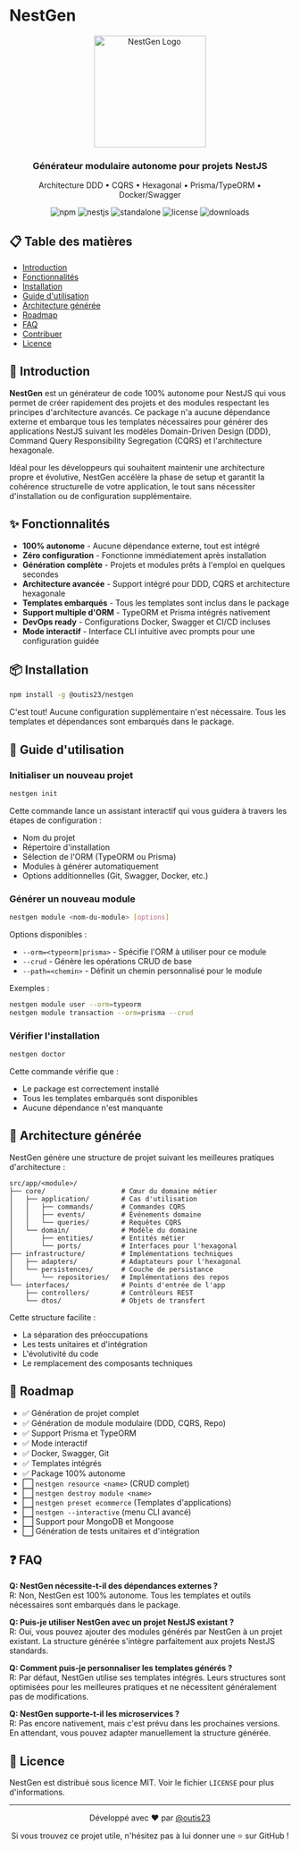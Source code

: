 # NestGen

<div align="center">
  <img src="https://raw.githubusercontent.com/outis23/nestgen-js/main/assets/logo.png" alt="NestGen Logo" width="200" />
  <h3>Générateur modulaire autonome pour projets NestJS</h3>
  <p>Architecture DDD • CQRS • Hexagonal • Prisma/TypeORM • Docker/Swagger</p>

  ![npm](https://img.shields.io/npm/v/@outis23/nestgen?color=crimson&style=for-the-badge)
  ![nestjs](https://img.shields.io/badge/NestJS-Scaffolded-red?style=for-the-badge&logo=nestjs)
  ![standalone](https://img.shields.io/badge/100%25-Autonome-brightgreen?style=for-the-badge)
  ![license](https://img.shields.io/npm/l/@outis23/nestgen?color=blue&style=for-the-badge)
  ![downloads](https://img.shields.io/npm/dm/@outis23/nestgen?color=green&style=for-the-badge)
</div>

## 📋 Table des matières

- [Introduction](#-introduction)
- [Fonctionnalités](#-fonctionnalités)
- [Installation](#-installation)
- [Guide d'utilisation](#-guide-dutilisation)
- [Architecture générée](#-architecture-générée)
- [Roadmap](#-roadmap)
- [FAQ](#-faq)
- [Contribuer](#-contribuer)
- [Licence](#-licence)

## 🚀 Introduction

**NestGen** est un générateur de code 100% autonome pour NestJS qui vous permet de créer rapidement des projets et des modules respectant les principes d'architecture avancés. Ce package n'a aucune dépendance externe et embarque tous les templates nécessaires pour générer des applications NestJS suivant les modèles Domain-Driven Design (DDD), Command Query Responsibility Segregation (CQRS) et l'architecture hexagonale.

Idéal pour les développeurs qui souhaitent maintenir une architecture propre et évolutive, NestGen accélère la phase de setup et garantit la cohérence structurelle de votre application, le tout sans nécessiter d'installation ou de configuration supplémentaire.

## ✨ Fonctionnalités

- **100% autonome** - Aucune dépendance externe, tout est intégré
- **Zéro configuration** - Fonctionne immédiatement après installation
- **Génération complète** - Projets et modules prêts à l'emploi en quelques secondes
- **Architecture avancée** - Support intégré pour DDD, CQRS et architecture hexagonale
- **Templates embarqués** - Tous les templates sont inclus dans le package
- **Support multiple d'ORM** - TypeORM et Prisma intégrés nativement
- **DevOps ready** - Configurations Docker, Swagger et CI/CD incluses
- **Mode interactif** - Interface CLI intuitive avec prompts pour une configuration guidée

## 📦 Installation

```bash
npm install -g @outis23/nestgen
```

C'est tout! Aucune configuration supplémentaire n'est nécessaire. Tous les templates et dépendances sont embarqués dans le package.

## 🔧 Guide d'utilisation

### Initialiser un nouveau projet

```bash
nestgen init
```

Cette commande lance un assistant interactif qui vous guidera à travers les étapes de configuration :
- Nom du projet
- Répertoire d'installation
- Sélection de l'ORM (TypeORM ou Prisma)
- Modules à générer automatiquement
- Options additionnelles (Git, Swagger, Docker, etc.)

### Générer un nouveau module

```bash
nestgen module <nom-du-module> [options]
```

Options disponibles :
- `--orm=<typeorm|prisma>` - Spécifie l'ORM à utiliser pour ce module
- `--crud` - Génère les opérations CRUD de base
- `--path=<chemin>` - Définit un chemin personnalisé pour le module

Exemples :
```bash
nestgen module user --orm=typeorm
nestgen module transaction --orm=prisma --crud
```

### Vérifier l'installation

```bash
nestgen doctor
```

Cette commande vérifie que :
- Le package est correctement installé
- Tous les templates embarqués sont disponibles
- Aucune dépendance n'est manquante

## 📁 Architecture générée

NestGen génère une structure de projet suivant les meilleures pratiques d'architecture :

```
src/app/<module>/
├── core/                   # Cœur du domaine métier
│   ├── application/        # Cas d'utilisation
│   │   ├── commands/       # Commandes CQRS
│   │   ├── events/         # Événements domaine
│   │   └── queries/        # Requêtes CQRS
│   └── domain/             # Modèle du domaine
│       ├── entities/       # Entités métier
│       └── ports/          # Interfaces pour l'hexagonal
├── infrastructure/         # Implémentations techniques
│   ├── adapters/           # Adaptateurs pour l'hexagonal
│   └── persistences/       # Couche de persistance
│       └── repositories/   # Implémentations des repos
└── interfaces/             # Points d'entrée de l'app
    ├── controllers/        # Contrôleurs REST
    └── dtos/               # Objets de transfert
```

Cette structure facilite :
- La séparation des préoccupations
- Les tests unitaires et d'intégration
- L'évolutivité du code
- Le remplacement des composants techniques

## 🔮 Roadmap

- ✅ Génération de projet complet
- ✅ Génération de module modulaire (DDD, CQRS, Repo)
- ✅ Support Prisma et TypeORM
- ✅ Mode interactif
- ✅ Docker, Swagger, Git
- ✅ Templates intégrés
- ✅ Package 100% autonome
- ⬜ `nestgen resource <name>` (CRUD complet)
- ⬜ `nestgen destroy module <name>`
- ⬜ `nestgen preset ecommerce` (Templates d'applications)
- ⬜ `nestgen --interactive` (menu CLI avancé)
- ⬜ Support pour MongoDB et Mongoose
- ⬜ Génération de tests unitaires et d'intégration

## ❓ FAQ

**Q: NestGen nécessite-t-il des dépendances externes ?**  
R: Non, NestGen est 100% autonome. Tous les templates et outils nécessaires sont embarqués dans le package.

**Q: Puis-je utiliser NestGen avec un projet NestJS existant ?**  
R: Oui, vous pouvez ajouter des modules générés par NestGen à un projet existant. La structure générée s'intègre parfaitement aux projets NestJS standards.

**Q: Comment puis-je personnaliser les templates générés ?**  
R: Par défaut, NestGen utilise ses templates intégrés. Leurs structures sont optimisées pour les meilleures pratiques et ne nécessitent généralement pas de modifications.

**Q: NestGen supporte-t-il les microservices ?**  
R: Pas encore nativement, mais c'est prévu dans les prochaines versions. En attendant, vous pouvez adapter manuellement la structure générée.

<!-- ## 👥 Contribuer

Les contributions sont les bienvenues ! Pour contribuer :

1. Forkez le dépôt
2. Créez une branche pour votre fonctionnalité (`git checkout -b feature/amazing-feature`)
3. Commitez vos changements (`git commit -m 'feat: add amazing feature'`)
4. Poussez vers la branche (`git push origin feature/amazing-feature`)
5. Ouvrez une Pull Request

Veuillez consulter le fichier `CONTRIBUTING.md` pour plus de détails. -->

## 📄 Licence

NestGen est distribué sous licence MIT. Voir le fichier `LICENSE` pour plus d'informations.

---

<div align="center">
  <p>Développé avec ❤️ par <a href="https://github.com/outis23">@outis23</a></p>
  <p>Si vous trouvez ce projet utile, n'hésitez pas à lui donner une ⭐️ sur GitHub !</p>
</div>